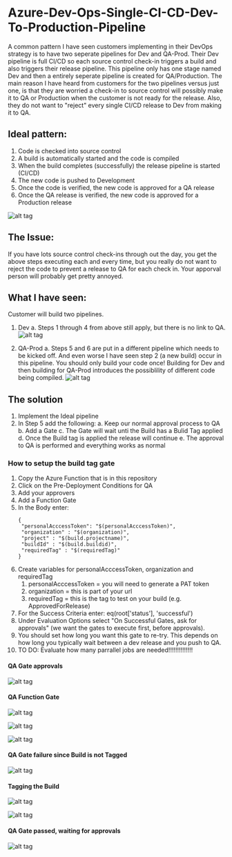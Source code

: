 # Azure-Dev-Ops-Single-CI-CD-Dev-To-Production-Pipeline
A common pattern I have seen customers implementing in their DevOps strategy is to have two seperate pipelines for Dev and QA-Prod.  Their Dev pipeline is full CI/CD so each source control check-in triggers a build and also triggers their release pipeline.  This pipeline only has one stage named Dev and then a entirely seperate pipeline is created for QA/Production.  The main reason I have heard from customers for the two pipelines versus just one, is that they are worried a check-in to source control will possibly make it to QA or Production when the customer is not ready for the release.  Also, they do not want to "reject" every single CI/CD release to Dev from making it to QA.  

## Ideal pattern:
1. Code is checked into source control
2. A build is automatically started and the code is compiled 
3. When the build completes (successfully) the release pipeline is started (CI/CD)
4. The new code is pushed to Development
5. Once the code is verified, the new code is approved for a QA release
6. Once the QA release is verified, the new code is approved for a Production release

![alt tag](https://raw.githubusercontent.com/AdamPaternostro/Azure-Dev-Ops-Single-CI-CD-Dev-To-Production-Pipeline/master/images/Ideal-Pipeline.png)

## The Issue:
If you have lots source control check-ins through out the day, you get the above steps executing each and every time, but you really do not want to reject the code to prevent a release to QA for each check in.  Your apporval person will probably get pretty annoyed.  

## What I have seen:
Customer will build two pipelines.
1. Dev
  a. Steps 1 through 4 from above still apply, but there is no link to QA.  
     ![alt tag](https://raw.githubusercontent.com/AdamPaternostro/Azure-Dev-Ops-Single-CI-CD-Dev-To-Production-Pipeline/master/images/SeperateDevRelease.png)

2. QA-Prod
  a. Steps 5 and 6 are put in a different pipeline which needs to be kicked off.  And even worse I have seen step 2 (a new build) occur in this pipeline.  You should only build your code once!  Building for Dev and then building for QA-Prod introduces the possiblility of different code being compiled.
     ![alt tag](https://raw.githubusercontent.com/AdamPaternostro/Azure-Dev-Ops-Single-CI-CD-Dev-To-Production-Pipeline/master/images/SeperateQAProdRelease.png)

## The solution
1. Implement the Ideal pipeline
2. In Step 5 add the following:
  a. Keep our normal approval process to QA
  b. Add a Gate
  c. The Gate will wait unti the Build has a Bulid Tag applied
  d. Once the Build tag is applied the release will continue
  e. The approval to QA is performed and everything works as normal

### How to setup the build tag gate
1. Copy the Azure Function that is in this repository
2. Click on the Pre-Deployment Conditions for QA
3. Add your approvers
4. Add a Function Gate
5. In the Body enter:
   ```
   {
    "personalAcccessToken": "$(personalAcccessToken)",
    "organization" : "$(organization)",
    "project" : "$(build.projectname)",
    "buildId" : "$(build.buildid)",
    "requiredTag" : "$(requiredTag)"
   }
   ```
 6. Create variables for personalAcccessToken, organization and requiredTag
    1. personalAcccessToken = you will need to generate a PAT token
    2. organization = this is part of your url 
    3. requiredTag = this is the tag to test on your build (e.g. ApprovedForRelease)
 7. For the Success Criteria enter: eq(root['status'], 'successful')
 8. Under Evaluation Options select "On Successful Gates, ask for approvals" (we want the gates to execute first, before approvals).
 9. You should set how long you want this gate to re-try.  This depends on how long you typically wait between a dev release and you push to QA.
 10. TO DO: Evaluate how many parrallel jobs are needed!!!!!!!!!!!!!!

#### QA Gate approvals
![alt tag](https://raw.githubusercontent.com/AdamPaternostro/Azure-Dev-Ops-Single-CI-CD-Dev-To-Production-Pipeline/master/images/QA-Gate-Approval-Setting.png)

#### QA Function Gate
![alt tag](https://raw.githubusercontent.com/AdamPaternostro/Azure-Dev-Ops-Single-CI-CD-Dev-To-Production-Pipeline/master/images/QA-Gate-1.png)

![alt tag](https://raw.githubusercontent.com/AdamPaternostro/Azure-Dev-Ops-Single-CI-CD-Dev-To-Production-Pipeline/master/images/QA-Gate-2.png)

![alt tag](https://raw.githubusercontent.com/AdamPaternostro/Azure-Dev-Ops-Single-CI-CD-Dev-To-Production-Pipeline/master/images/QA-Gate-Approval-Setting.png)

#### QA Gate failure since Build is not Tagged
![alt tag](https://raw.githubusercontent.com/AdamPaternostro/Azure-Dev-Ops-Single-CI-CD-Dev-To-Production-Pipeline/master/images/Gate-Failed.png)

#### Tagging the Build
![alt tag](https://raw.githubusercontent.com/AdamPaternostro/Azure-Dev-Ops-Single-CI-CD-Dev-To-Production-Pipeline/master/images/AddABuildTag.png)

![alt tag](https://raw.githubusercontent.com/AdamPaternostro/Azure-Dev-Ops-Single-CI-CD-Dev-To-Production-Pipeline/master/images/BuildTagAdded.png)

#### QA Gate passed, waiting for approvals
![alt tag](https://raw.githubusercontent.com/AdamPaternostro/Azure-Dev-Ops-Single-CI-CD-Dev-To-Production-Pipeline/master/images/QA-Waiting-For-Approval.png)
